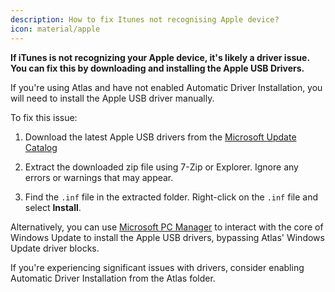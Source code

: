 ```yaml
---
description: How to fix Itunes not recognising Apple device?
icon: material/apple
---
```


**If iTunes is not recognizing your Apple device, it's likely a driver issue. You can fix this by downloading and installing the Apple USB Drivers.**

If you're using Atlas and have not enabled Automatic Driver Installation, you will need to install the Apple USB driver manually.

To fix this issue:

1. Download the latest Apple USB drivers from the [Microsoft Update Catalog](https://www.catalog.update.microsoft.com/Search.aspx?q=Apple%2C%20Inc.%20-%20USBDevice)

2. Extract the downloaded zip file using 7-Zip or Explorer. Ignore any errors or warnings that may appear.

3. Find the `.inf` file in the extracted folder. Right-click on the `.inf` file and select **Install**.

Alternatively, you can use [Microsoft PC Manager](https://pcmanager-en.microsoft.com/) to interact with the core of Windows Update to install the Apple USB drivers, bypassing Atlas' Windows Update driver blocks.

If you're experiencing significant issues with drivers, consider enabling Automatic Driver Installation from the Atlas folder.